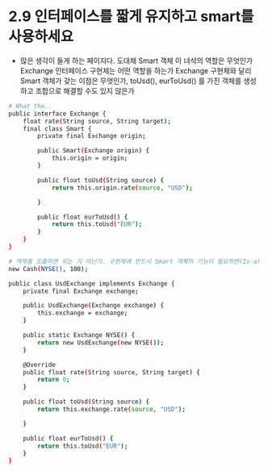# 2.9 인터페이스를 짧게 유지하고 smart를 사용하세요
- 많은 생각이 들게 하는 페이지다. 도대체 Smart 객체 이 녀석의 역할은 무엇인가 Exchange 인터페이스 구현체는 어떤 역할을 하는가 Exchange 구현체와 달리 Smart 객체가 갖는 이점은 무엇인가, toUsd(), eurToUsd() 를 가진 객체를 생성하고 조합으로 해결할 수도 있지 않은가

```sh
# What the..
public interface Exchange {
    float rate(String source, String target);
    final class Smart {
        private final Exchange origin;

        public Smart(Exchange origin) {
            this.origin = origin;
        }

        public float toUsd(String source) {
            return this.origin.rate(source, "USD");

        }

        public float eurToUsd() {
            return this.toUsd("EUR");
        }
    }
}
```

```sh
# 객체를 도출하면 되는 거 아닌가. 구현체에 반드시 Smart 객체의 기능이 필요하면(Is-a) 추상 클래스를 활용하던가
new Cash(NYSE(), 100);

public class UsdExchange implements Exchange {
    private final Exchange exchange;

    public UsdExchange(Exchange exchange) {
        this.exchange = exchange;
    }

    public static Exchange NYSE() {
        return new UsdExchange(new NYSE());
    }

    @Override
    public float rate(String source, String target) {
        return 0;
    }

    public float toUsd(String source) {
        return this.exchange.rate(source, "USD");

    }

    public float eurToUsd() {
        return this.toUsd("EUR");
    }
}
```
